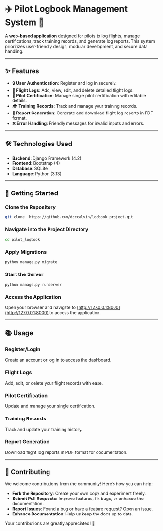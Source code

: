 # ✈️ Pilot Logbook Management System 📝

A **web-based application** designed for pilots to log flights, manage certifications, track training records, and generate  log reports. This system prioritizes user-friendly design, modular development, and secure data handling.

---

## ✨ **Features**
- 🔒 **User Authentication**: Register and log in securely.
- 🛫 **Flight Logs**: Add, view, edit, and delete detailed flight logs.
- 🧾 **Pilot Certification**: Manage single pilot certification with editable details.
- 🎓 **Training Records**: Track and manage your training records.
- 📄 **Report Generation**: Generate and download flight log reports in PDF format.
- ❌ **Error Handling**: Friendly messages for invalid inputs and errors.

---

## 🛠️ **Technologies Used**
- **Backend**: Django Framework (4.2)
- **Frontend**: Bootstrap (4)
- **Database**: SQLite
- **Language**: Python (3.13)

---

## 🚀 **Getting Started**

### Clone the Repository
```bash
git clone  https://github.com/dcccalvin/logbook_project.git
```

### Navigate into the Project Directory
```bash
cd pilot_logbook
```

### Apply Migrations
```bash
python manage.py migrate
```

### Start the Server
```bash
python manage.py runserver
```

### Access the Application
Open your browser and navigate to [http://127.0.0.1:8000](http://127.0.0.1:8000) to access the application.

---

## 📚 Usage

### Register/Login
Create an account or log in to access the dashboard.

### Flight Logs
Add, edit, or delete your flight records with ease.

### Pilot Certification
Update and manage your single certification.

### Training Records
Track and update your training history.

### Report Generation
Download flight log reports in PDF format for documentation.

---

## 🤝 **Contributing**
We welcome contributions from the community! Here’s how you can help:

- **Fork the Repository**: Create your own copy and experiment freely.
- **Submit Pull Requests**: Improve features, fix bugs, or enhance the documentation.
- **Report Issues**: Found a bug or have a feature request? Open an issue.
- **Enhance Documentation**: Help us keep the docs up to date.

Your contributions are greatly appreciated! 🚀

